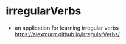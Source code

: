 # irregularVerbs
+ an application for learning irregular verbs
https://alexmurrr.github.io/irregularVerbs/
